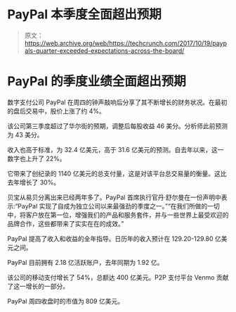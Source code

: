 # PayPal 本季度全面超出预期 

> 原文：<https://web.archive.org/web/https://techcrunch.com/2017/10/19/paypals-quarter-exceeded-expectations-across-the-board/>

# PayPal 的季度业绩全面超出预期

数字支付公司 PayPal 在周四的钟声敲响后分享了其不断增长的财务状况。在最初的盘后交易中，股价上涨了约 4%。

该公司第三季度超过了华尔街的预期，调整后每股收益 46 美分。分析师此前预测为 43 美分。

收入也高于标准，为 32.4 亿美元，高于 31.6 亿美元的预测。自去年以来，这一数字也上升了 22%。

它带来了创纪录的 1140 亿美元的总支付量，这是对该平台总交易量的衡量。这比去年增长了 30%。

贝宝从易贝分离出来已经两年多了。PayPal 首席执行官丹·舒尔曼在一份声明中表示:“PayPal 实现了自成为独立公司以来最强劲的季度之一。”“在我们所做的一切中，将客户放在第一位，增强我们的产品和服务套件，并与一些世界上最受欢迎的品牌合作，这些都带来了实实在在的成效。”

PayPal 提高了收入和收益的全年指导。日历年的收入预计在 129.20-129.80 亿美元之间。

PayPal 目前拥有 2.18 亿活跃账户，去年同期为 1.92 亿。

该公司的移动支付增长了 54%，总额达 400 亿美元。P2P 支付平台 Venmo 贡献了这一增长的一部分。

PayPal 周四收盘时的市值为 809 亿美元。